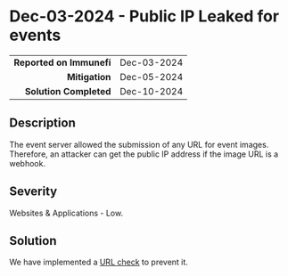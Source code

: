 # Dec-03-2024 - Public IP Leaked for events

|                          |             |
| -----------------------: | :---------- |
| **Reported on Immunefi** | Dec-03-2024 |
|           **Mitigation** | Dec-05-2024 |
|   **Solution Completed** | Dec-10-2024 |

## Description

The event server allowed the submission of any URL for event images. Therefore, an attacker can get the public IP address if the image URL is a webhook.

## Severity

Websites & Applications - Low.

## Solution

We have implemented a [URL check](https://github.com/decentraland/events/commit/d9e16875283a9325075d9a6d5fa306ee766f0ffc) to prevent it. 
